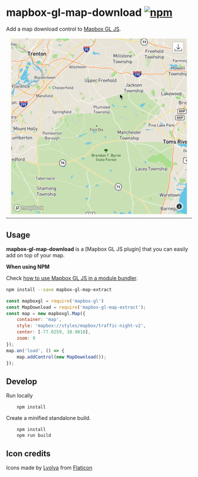 # mapbox-gl-map-download [![npm](https://img.shields.io/npm/v/mapbox-gl-map-extract.svg)](https://www.npmjs.com/package/mapbox-gl-map-extract)
Add a map download control to [Mapbox GL JS](https://github.com/mapbox/mapbox-gl-js).

![demo](https://raw.githubusercontent.com/rhushikesh/mapbox-gl-map-download/master/resources/demo.gif)

## Usage

**mapbox-gl-map-download** is a [Mapbox GL JS plugin] that you can easily add on top of your map. 

**When using NPM**

Check [how to use Mapbox GL JS in a module bundler](https://www.mapbox.com/mapbox-gl-js/api/).

```bash
npm install --save mapbox-gl-map-extract
```

```javascript
const mapboxgl = require('mapbox-gl')
const MapDownload = require('mapbox-gl-map-extract');
const map = new mapboxgl.Map({
    container: 'map',
    style: 'mapbox://styles/mapbox/traffic-night-v2',
    center: [-77.0259, 38.9010],
    zoom: 9
});
map.on('load', () => {
    map.addControl(new MapDownload());
});
```
## Develop
Run locally
```
    npm install
```    

Create a minified standalone build.
```
    npm install
    npm run build
```   

## Icon credits
Icons made by [Lyolya]("https://www.flaticon.com/authors/lyolya") from [Flaticon]("https://www.flaticon.com/")
